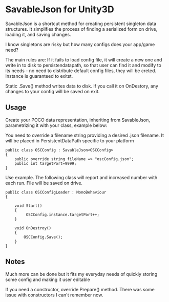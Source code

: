 # SavableJson for  Unity3D

SavableJson is a shortcut method for creating persistent singleton data structures. It simplifies the process of finding a serialized form on drive, loading it, and saving changes. 

I know singletons are risky but how many configs does your app/game need?

The main rules are:
If it fails to load config file, it will create a new one and write in to disk to persistendatapath, so that user can find it and modify to its needs - no need to distribute default config files, they will be creted. Instance is guaranteed to exitst.

Static .Save() method writes data to disk. If you call it on OnDestory, any changes to your config will be saved on exit.

## Usage

Create your POCO data representation, inheriting from SavableJson, parametrizing it with your class, example below:

You need to override a filename string providing a desired .json filename. It will be placed in PersistentDataPath specific to your platform

```
public class OSCConfig : SavableJson<OSCConfig>
{
    public override string fileName => "oscConfig.json";
    public int targetPort=9999;
}

```
Use example. The following class will report and increased number with each run. File will be saved on drive.
```
public class OSCConfigLoader : MonoBehaviour
{
  
    void Start()
    {
         OSCConfig.instance.targetPort++;
    }
    
    void OnDestroy()
    {
        OSCConfig.Save();
    }
}

```

## Notes

Much more can be done but it fits my everyday needs of quickly storing some config and making it user editable

If you need a constructor, override Prepare() method. There was some issue with constructors I can't remember now.

